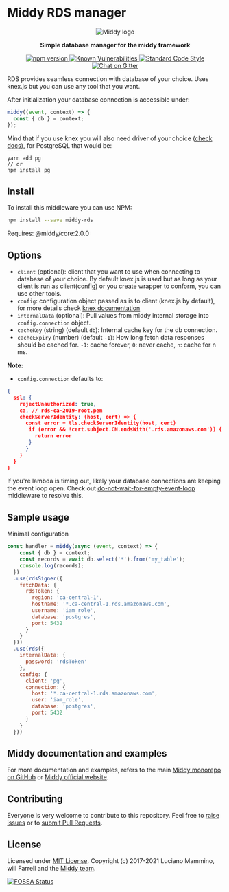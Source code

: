 # Middy RDS manager

<div align="center">
  <img alt="Middy logo" src="https://raw.githubusercontent.com/middyjs/middy/master/docs/img/middy-logo.png"/>
</div>

<div align="center">
  <p><strong>Simple database manager for the middy framework</strong></p>
</div>

<div align="center">
<p>
  <a href="http://badge.fury.io/js/%40willfarrell%2Fmiddy-rds">
    <img src="https://badge.fury.io/js/%40willfarrell%2Fmiddy-rds.svg" alt="npm version" style="max-width:100%;">
  </a>
  <a href="https://snyk.io/test/github/willfarrell/middy-rds">
    <img src="https://snyk.io/test/github/willfarrell/middy-rds/badge.svg" alt="Known Vulnerabilities" data-canonical-src="https://snyk.io/test/github/willfarrell/middy-rds" style="max-width:100%;">
  </a>
  <a href="https://standardjs.com/">
    <img src="https://img.shields.io/badge/code_style-standard-brightgreen.svg" alt="Standard Code Style"  style="max-width:100%;">
  </a>
  <a href="https://gitter.im/middyjs/Lobby">
    <img src="https://badges.gitter.im/gitterHQ/gitter.svg" alt="Chat on Gitter"  style="max-width:100%;">
  </a>
</p>
</div>

RDS provides seamless connection with database of your choice. Uses knex.js but you can use any tool that you want.

After initialization your database connection is accessible under:
```javascript
middy((event, context) => {
  const { db } = context;
});
```

Mind that if you use knex you will also need driver of your choice ([check docs](http://knexjs.org/#Installation-node)), for PostgreSQL that would be:
```
yarn add pg
// or
npm install pg
```


## Install

To install this middleware you can use NPM:

```bash
npm install --save middy-rds
```

Requires: @middy/core:2.0.0

## Options
- `client` (optional): client that you want to use when connecting to database of your choice. By default knex.js is used but as long as your client is run as client(config) or you create wrapper to conform, you can use other tools.
- `config`: configuration object passed as is to client (knex.js by default), for more details check [knex documentation](http://knexjs.org/#Installation-client)
- `internalData` (optional): Pull values from middy internal storage into `config.connection` object.
- `cacheKey` (string) (default `db`): Internal cache key for the db connection.
- `cacheExpiry` (number) (default `-1`): How long fetch data responses should be cached for. `-1`: cache forever, `0`: never cache, `n`: cache for n ms.


**Note:**
- `config.connection` defaults to:

```json
{
  ssl: {
    rejectUnauthorized: true,
    ca, // rds-ca-2019-root.pem
    checkServerIdentity: (host, cert) => {
      const error = tls.checkServerIdentity(host, cert)
       if (error && !cert.subject.CN.endsWith('.rds.amazonaws.com')) {
         return error
       }
      }
    }
  }
}
```

If you're lambda is timing out, likely your database connections are keeping the event loop open. Check out [do-not-wait-for-empty-event-loop](https://github.com/middyjs/middy/tree/master/packages/do-not-wait-for-empty-event-loop) middleware to resolve this.

## Sample usage

Minimal configuration

```javascript
const handler = middy(async (event, context) => {
    const { db } = context;
    const records = await db.select('*').from('my_table');
    console.log(records);
  })
  .use(rdsSigner({
    fetchData: {
      rdsToken: {
        region: 'ca-central-1',
        hostname: '*.ca-central-1.rds.amazonaws.com',
        username: 'iam_role',
        database: 'postgres',
        port: 5432
      }
    }
  }))
  .use(rds({
    internalData: {
      password: 'rdsToken'
    },
    config: {
      client: 'pg',
      connection: {
        host: '*.ca-central-1.rds.amazonaws.com',
        user: 'iam_role',
        database: 'postgres',
        port: 5432
      }
    }
  }))
```


## Middy documentation and examples

For more documentation and examples, refers to the main [Middy monorepo on GitHub](https://github.com/middyjs/middy) or [Middy official website](https://middy.js.org).


## Contributing

Everyone is very welcome to contribute to this repository. Feel free to [raise issues](https://github.com/middyjs/middy/issues) or to [submit Pull Requests](https://github.com/middyjs/middy/pulls).


## License

Licensed under [MIT License](LICENSE). Copyright (c) 2017-2021 Luciano Mammino, will Farrell and the [Middy team](https://github.com/middyjs/middy/graphs/contributors).

<a href="https://app.fossa.io/projects/git%2Bgithub.com%2Fmiddyjs%2Fmiddy?ref=badge_large">
  <img src="https://app.fossa.io/api/projects/git%2Bgithub.com%2Fmiddyjs%2Fmiddy.svg?type=large" alt="FOSSA Status"  style="max-width:100%;">
</a>
